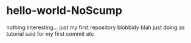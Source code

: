 # hello-world-NoScump
nothing interesting... just my first repository
blobbidy blah
just doing as tutorial said for my first commit etc

